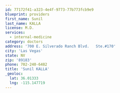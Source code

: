 ```yaml
---
id: 77172f41-a323-4e4f-9773-77b773fcb9e9
blueprint: providers
first_name: Sunil
last_name: KALLA
license: M.D.
services:
  - internal-medicine
category: doctors
address: '700 E. Silverado Ranch Blvd.   Ste.#170'
city: 'Las Vegas'
state: NV
zip: '89183'
phone: 702-240-6482
title: 'Sunil KALLA'
_geoloc:
  lat: 36.01333
  lng: -115.147719
---
```

